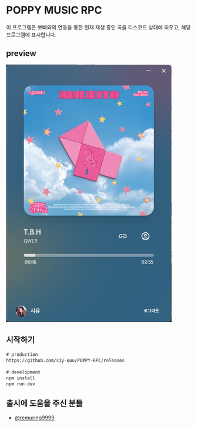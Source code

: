 # POPPY MUSIC RPC
이 프로그램은 뽀삐와의 연동을 통한 현재 재생 중인 곡을 디스코드 상태에 띄우고, 해당 프로그램에 표시합니다.
## preview
<img alt="image" src="https://github.com/siy-uuu/POPPY-RPC/blob/master/.github/assets/poppyrpc.png">

## 시작하기
```
# production
https://github.com/siy-uuu/POPPY-RPC/releases

# development
npm install
npm run dev
```

## 출시에 도움을 주신 분들
- [@remuring9999](https://github.com/remuring9999)
